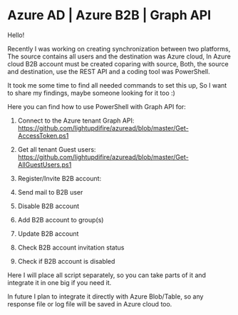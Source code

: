 # Azure AD | Azure B2B | Graph API

Hello!

Recently I was working on creating synchronization between two platforms, 
The source contains all users and the destination was Azure cloud, 
In Azure cloud B2B account must be created coparing with source, 
Both, the source and destination, use the REST API and a coding tool was PowerShell.

It took me some time to find all needed commands to set this up, 
So I want to share my findings, maybe someone looking for it too :)

Here you can find how to use PowerShell with Graph API for:

1. Connect to the Azure tenant Graph API: 
https://github.com/lightupdifire/azuread/blob/master/Get-AccessToken.ps1

2. Get all tenant Guest users:
https://github.com/lightupdifire/azuread/blob/master/Get-AllGuestUsers.ps1

3. Register/Invite B2B account:


4. Send mail to B2B user
5. Disable B2B account
6. Add B2B account to group(s)
7. Update B2B account
8. Check B2B account invitation status
9. Check if B2B account is disabled

Here I will place all script separately, so you can take parts of it and integrate it in one big if you need it.

In future I plan to integrate it directly with Azure Blob/Table, so any response file or log file will be saved in Azure cloud too.
